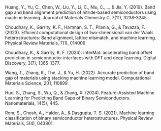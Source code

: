 Huang, Y., Yu, C., Chen, W., Liu, Y., Li, C., Niu, C., ... & Jia, Y. (2019). Band gap and band alignment prediction of nitride-based semiconductors using machine learning. Journal of Materials Chemistry C, 7(11), 3238-3245.

Choudhary, K., Garrity, K. F., Hartman, S. T., Pilania, G., & Tavazza, F. (2023). Efficient computational design of two-dimensional van der Waals heterostructures: Band alignment, lattice mismatch, and machine learning. Physical Review Materials, 7(1), 014009.

Choudhary, K., & Garrity, K. F. (2024). InterMat: accelerating band offset prediction in semiconductor interfaces with DFT and deep learning. Digital Discovery, 3(7), 1365-1377.

Wang, T., Zhang, K., Thé, J., & Yu, H. (2022). Accurate prediction of band gap of materials using stacking machine learning model. Computational Materials Science, 201, 110899.

Huo, S., Zhang, S., Wu, Q., & Zhang, X. (2024). Feature-Assisted Machine Learning for Predicting Band Gaps of Binary Semiconductors. Nanomaterials, 14(5), 445.

Rom, S., Ghosh, A., Halder, A., & Dasgupta, T. S. (2021). Machine learning classification of binary semiconductor heterostructures. Physical Review Materials, 5(4), 043801.

